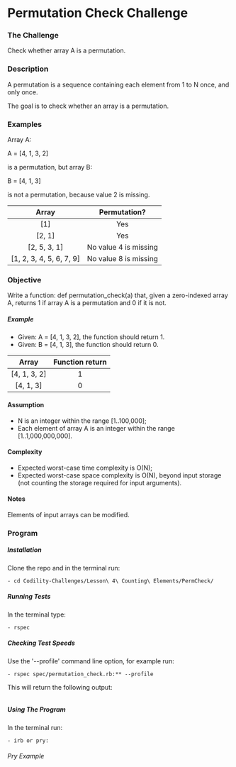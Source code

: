 # Permutation Check Challenge

### The Challenge

Check whether array A is a permutation.

### Description

A permutation is a sequence containing each element from 1 to N once, and only once.

The goal is to check whether an array is a permutation.

### Examples

Array A:

A = [4, 1, 3, 2]

is a permutation, but array B:

B = [4, 1, 3]

is not a permutation, because value 2 is missing.

Array  | Permutation?
:-------------: | :------------------------------:
[1] | Yes
[2, 1] | Yes
[2, 5, 3, 1] | No value 4 is missing
[1, 2, 3, 4, 5, 6, 7, 9] | No value 8 is missing

### Objective
Write a function: def permutation_check(a) that, given a zero-indexed array A, returns 1 if array A is a permutation and 0 if it is not.

##### Example
- Given: A = [4, 1, 3, 2], the function should return 1.
- Given: B = [4, 1, 3], the function should return 0.

Array  | Function return
:-------------: | :------------------------------:
[4, 1, 3, 2] | 1
[4, 1, 3] | 0

#### Assumption

- N is an integer within the range [1..100,000];
- Each element of array A is an integer within the range [1..1,000,000,000].

#### Complexity

- Expected worst-case time complexity is O(N);
- Expected worst-case space complexity is O(N), beyond input storage (not counting the storage required for input arguments).

#### Notes
Elements of input arrays can be modified.

### Program

##### Installation
Clone the repo and in the terminal run:
```
- cd Codility-Challenges/Lesson\ 4\ Counting\ Elements/PermCheck/
```

##### Running Tests
In the terminal type:
```
- rspec
```

##### Checking Test Speeds
Use the '--profile' command line option, for example run:

```
- rspec spec/permutation_check.rb:** --profile
```

This will return the following output:

```
```

##### Using The Program
In the terminal run:

```
- irb or pry:
```

###### Pry Example
```
```
